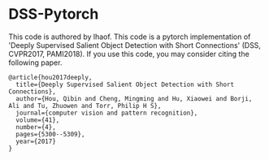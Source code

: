 # DSS-Pytorch

This code is authored by lhaof. This code is a pytorch implementation of 'Deeply Supervised Salient Object Detection with Short Connections' (DSS, CVPR2017, PAMI2018). If you use this code, you may consider citing the following paper.
```
@article{hou2017deeply,
  title={Deeply Supervised Salient Object Detection with Short Connections},
  author={Hou, Qibin and Cheng, Mingming and Hu, Xiaowei and Borji, Ali and Tu, Zhuowen and Torr, Philip H S},
  journal={computer vision and pattern recognition},
  volume={41},
  number={4},
  pages={5300--5309},
  year={2017}
}
```
